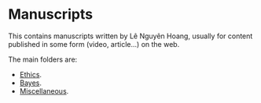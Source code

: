# Manuscripts
This contains manuscripts written by Lê Nguyên Hoang, 
usually for content published in some form (video, article...) on the web.  

The main folders are:
- [Ethics](ethics/README.md).
- [Bayes](bayes/README.md).
- [Miscellaneous](misc/README.md).
